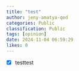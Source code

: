 ```yaml
---
title: "test"
author: jeny-amatya-qed
categories: Public
classification: Public
tags: [opinion]
date: 2024-11-04 06:59:29 
likes: 0
---
```


* [x] testtest